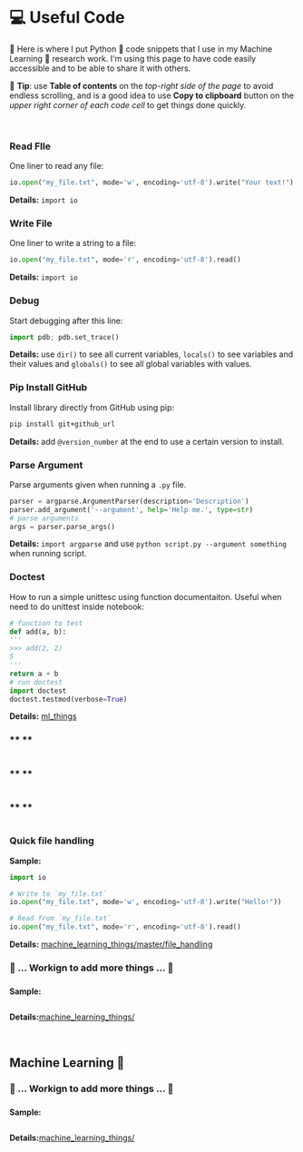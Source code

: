 # **:computer: Useful Code**


:mag_right:  Here is where I put Python :snake: code snippets that I use in my Machine Learning :robot: research work. I'm using this page to have code easily accessible  and to be able to share it with others. 


:electric_plug: **Tip**: use **Table of contents** on the *top-right side of the page* to avoid endless scrolling, and is a good idea to use **Copy to clipboard** button on the *upper right corner of each code cell* to get things done quickly.

<br>


### **Read FIle**

One liner to read any file:

```python
io.open("my_file.txt", mode='w', encoding='utf-8').write("Your text!")
```
**Details:** `import io`


### **Write File**

One liner to write a string to a file:

```python
io.open("my_file.txt", mode='r', encoding='utf-8').read()
```
**Details:** `import io`


### **Debug**

Start debugging after this line: 
```python
import pdb; pdb.set_trace()
```
**Details:** use  `dir()` to see all current variables, `locals()` to see variables and their values and  `globals()` to see all global variables with values.


### **Pip Install GitHub**

Install library directly from GitHub using pip:
```bash
pip install git+github_url
```
**Details:** add `@version_number` at the end to use a certain version to install.


### **Parse Argument**
Parse arguments given when running a `.py` file.
```python
parser = argparse.ArgumentParser(description='Description')
parser.add_argument('--argument', help='Help me.', type=str)
# parse arguments
args = parser.parse_args()
```
**Details:** `import argparse` and use `python script.py --argument something` when running script.


### **Doctest**

How to run a simple unittesc using function documentaiton. Useful when need to do unittest inside notebook:
```python
# function to test
def add(a, b):
'''
>>> add(2, 2)
5
'''
return a + b
# run doctest
import doctest
doctest.testmod(verbose=True)
```
**Details:** [ml_things]()

### ** **

```python

```

### ** **

```python

```

### ** **

```python

```
### **Quick file handling**

**Sample:**

```python
import io

# Write to `my_file.txt`
io.open("my_file.txt", mode='w', encoding='utf-8').write("Hello!"))

# Read from `my_file.txt`
io.open("my_file.txt", mode='r', encoding='utf-8').read()

```
**Details:** [machine_learning_things/master/file_handling](https://github.com/gmihaila/machine_learning_things/tree/master/file_%20handling)


### **:construction: ... Workign to add more things ... :construction:**

### 

**Sample:**

```python

```

**Details:**[machine_learning_things/]()

<br>

## **Machine Learning :robot:**

### **:construction: ... Workign to add more things ... :construction:**

### 

**Sample:**

```python

```

**Details:**[machine_learning_things/]()

<br>
